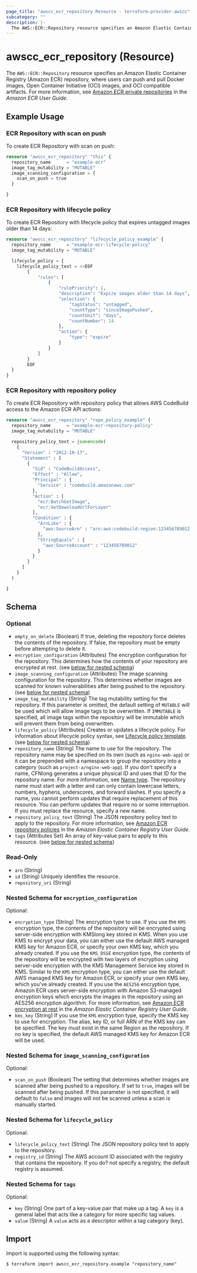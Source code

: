 ```yaml
---
page_title: "awscc_ecr_repository Resource - terraform-provider-awscc"
subcategory: ""
description: |-
  The AWS::ECR::Repository resource specifies an Amazon Elastic Container Registry (Amazon ECR) repository, where users can push and pull Docker images, Open Container Initiative (OCI) images, and OCI compatible artifacts. For more information, see Amazon ECR private repositories https://docs.aws.amazon.com/AmazonECR/latest/userguide/Repositories.html in the Amazon ECR User Guide.
---
```


# awscc_ecr_repository (Resource)

The ``AWS::ECR::Repository`` resource specifies an Amazon Elastic Container Registry (Amazon ECR) repository, where users can push and pull Docker images, Open Container Initiative (OCI) images, and OCI compatible artifacts. For more information, see [Amazon ECR private repositories](https://docs.aws.amazon.com/AmazonECR/latest/userguide/Repositories.html) in the *Amazon ECR User Guide*.

## Example Usage

### ECR Repository with scan on push
To create ECR Repository with scan on push:

```terraform
resource "awscc_ecr_repository" "this" {
  repository_name      = "example-ecr"
  image_tag_mutability = "MUTABLE"
  image_scanning_configuration = {
    scan_on_push = true
  }

}
```

### ECR Repository with lifecycle policy
To create ECR Repository with lifecycle policy that expires untagged images older than 14 days:

```terraform
resource "awscc_ecr_repository" "lifecycle_policy_example" {
  repository_name      = "example-ecr-lifecycle-policy"
  image_tag_mutability = "MUTABLE"

  lifecycle_policy = {
    lifecycle_policy_text = <<EOF
        {
            "rules": [
                {
                    "rulePriority": 1,
                    "description": "Expire images older than 14 days",
                    "selection": {
                        "tagStatus": "untagged",
                        "countType": "sinceImagePushed",
                        "countUnit": "days",
                        "countNumber": 14
                    },
                    "action": {
                        "type": "expire"
                    }
                }
            ]
        }
        EOF
  }
}
```

### ECR Repository with repository policy
To create ECR Repository with repository policy that allows AWS CodeBuild access to the Amazon ECR API actions:

```terraform
resource "awscc_ecr_repository" "repo_policy_example" {
  repository_name      = "example-ecr-repository-policy"
  image_tag_mutability = "MUTABLE"

  repository_policy_text = jsonencode(
    {
      "Version" : "2012-10-17",
      "Statement" : [
        {
          "Sid" : "CodeBuildAccess",
          "Effect" : "Allow",
          "Principal" : {
            "Service" : "codebuild.amazonaws.com"
          },
          "Action" : [
            "ecr:BatchGetImage",
            "ecr:GetDownloadUrlForLayer"
          ],
          "Condition" : {
            "ArnLike" : {
              "aws:SourceArn" : "arn:aws:codebuild:region:123456789012:project/project-name"
            },
            "StringEquals" : {
              "aws:SourceAccount" : "123456789012"
            }
          }
        }
      ]
    }
  )

}
```

<!-- schema generated by tfplugindocs -->
## Schema

### Optional

- `empty_on_delete` (Boolean) If true, deleting the repository force deletes the contents of the repository. If false, the repository must be empty before attempting to delete it.
- `encryption_configuration` (Attributes) The encryption configuration for the repository. This determines how the contents of your repository are encrypted at rest. (see [below for nested schema](#nestedatt--encryption_configuration))
- `image_scanning_configuration` (Attributes) The image scanning configuration for the repository. This determines whether images are scanned for known vulnerabilities after being pushed to the repository. (see [below for nested schema](#nestedatt--image_scanning_configuration))
- `image_tag_mutability` (String) The tag mutability setting for the repository. If this parameter is omitted, the default setting of ``MUTABLE`` will be used which will allow image tags to be overwritten. If ``IMMUTABLE`` is specified, all image tags within the repository will be immutable which will prevent them from being overwritten.
- `lifecycle_policy` (Attributes) Creates or updates a lifecycle policy. For information about lifecycle policy syntax, see [Lifecycle policy template](https://docs.aws.amazon.com/AmazonECR/latest/userguide/LifecyclePolicies.html). (see [below for nested schema](#nestedatt--lifecycle_policy))
- `repository_name` (String) The name to use for the repository. The repository name may be specified on its own (such as ``nginx-web-app``) or it can be prepended with a namespace to group the repository into a category (such as ``project-a/nginx-web-app``). If you don't specify a name, CFNlong generates a unique physical ID and uses that ID for the repository name. For more information, see [Name type](https://docs.aws.amazon.com/AWSCloudFormation/latest/UserGuide/aws-properties-name.html).
 The repository name must start with a letter and can only contain lowercase letters, numbers, hyphens, underscores, and forward slashes.
  If you specify a name, you cannot perform updates that require replacement of this resource. You can perform updates that require no or some interruption. If you must replace the resource, specify a new name.
- `repository_policy_text` (String) The JSON repository policy text to apply to the repository. For more information, see [Amazon ECR repository policies](https://docs.aws.amazon.com/AmazonECR/latest/userguide/repository-policy-examples.html) in the *Amazon Elastic Container Registry User Guide*.
- `tags` (Attributes Set) An array of key-value pairs to apply to this resource. (see [below for nested schema](#nestedatt--tags))

### Read-Only

- `arn` (String)
- `id` (String) Uniquely identifies the resource.
- `repository_uri` (String)

<a id="nestedatt--encryption_configuration"></a>
### Nested Schema for `encryption_configuration`

Optional:

- `encryption_type` (String) The encryption type to use.
 If you use the ``KMS`` encryption type, the contents of the repository will be encrypted using server-side encryption with KMSlong key stored in KMS. When you use KMS to encrypt your data, you can either use the default AWS managed KMS key for Amazon ECR, or specify your own KMS key, which you already created.
 If you use the ``KMS_DSSE`` encryption type, the contents of the repository will be encrypted with two layers of encryption using server-side encryption with the KMS Management Service key stored in KMS. Similar to the ``KMS`` encryption type, you can either use the default AWS managed KMS key for Amazon ECR, or specify your own KMS key, which you've already created. 
 If you use the ``AES256`` encryption type, Amazon ECR uses server-side encryption with Amazon S3-managed encryption keys which encrypts the images in the repository using an AES256 encryption algorithm.
 For more information, see [Amazon ECR encryption at rest](https://docs.aws.amazon.com/AmazonECR/latest/userguide/encryption-at-rest.html) in the *Amazon Elastic Container Registry User Guide*.
- `kms_key` (String) If you use the ``KMS`` encryption type, specify the KMS key to use for encryption. The alias, key ID, or full ARN of the KMS key can be specified. The key must exist in the same Region as the repository. If no key is specified, the default AWS managed KMS key for Amazon ECR will be used.


<a id="nestedatt--image_scanning_configuration"></a>
### Nested Schema for `image_scanning_configuration`

Optional:

- `scan_on_push` (Boolean) The setting that determines whether images are scanned after being pushed to a repository. If set to ``true``, images will be scanned after being pushed. If this parameter is not specified, it will default to ``false`` and images will not be scanned unless a scan is manually started.


<a id="nestedatt--lifecycle_policy"></a>
### Nested Schema for `lifecycle_policy`

Optional:

- `lifecycle_policy_text` (String) The JSON repository policy text to apply to the repository.
- `registry_id` (String) The AWS account ID associated with the registry that contains the repository. If you do? not specify a registry, the default registry is assumed.


<a id="nestedatt--tags"></a>
### Nested Schema for `tags`

Optional:

- `key` (String) One part of a key-value pair that make up a tag. A ``key`` is a general label that acts like a category for more specific tag values.
- `value` (String) A ``value`` acts as a descriptor within a tag category (key).

## Import

Import is supported using the following syntax:

```shell
$ terraform import awscc_ecr_repository.example "repository_name"
```